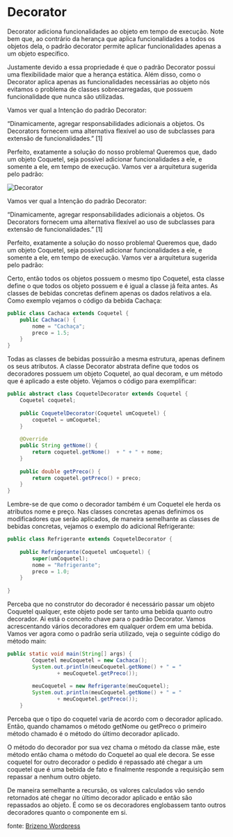 # Decorator

Decorator adiciona funcionalidades ao objeto em tempo de execução. Note bem que, ao contrário da herança que aplica funcionalidades a todos os objetos dela, o padrão decorator permite aplicar funcionalidades apenas a um objeto específico.

Justamente devido a essa propriedade é que o padrão Decorator possui uma flexibilidade maior que a herança estática. Além disso, como o Decorator aplica apenas as funcionalidades necessárias ao objeto nós evitamos o problema de classes sobrecarregadas, que possuem funcionalidade que nunca são utilizadas.

Vamos ver qual a Intenção do padrão Decorator:

“Dinamicamente, agregar responsabilidades adicionais a objetos. Os Decorators fornecem uma alternativa flexível ao uso de subclasses para extensão de funcionalidades.” [1]

Perfeito, exatamente a solução do nosso problema! Queremos que, dado um objeto Coquetel, seja possível adicionar funcionalidades a ele, e somente a ele, em tempo de execução. Vamos ver a arquitetura sugerida pelo padrão:

![Decorator](https://brizeno.files.wordpress.com/2011/08/decorator-exemplo-certo1.png)

Vamos ver qual a Intenção do padrão Decorator:

“Dinamicamente, agregar responsabilidades adicionais a objetos. Os Decorators fornecem uma alternativa flexível ao uso de subclasses para extensão de funcionalidades.” [1]

Perfeito, exatamente a solução do nosso problema! Queremos que, dado um objeto Coquetel, seja possível adicionar funcionalidades a ele, e somente a ele, em tempo de execução. Vamos ver a arquitetura sugerida pelo padrão:



Certo, então todos os objetos possuem o mesmo tipo Coquetel, esta classe define o que todos os objeto possuem e é igual a classe já feita antes. As classes de bebidas concretas definem apenas os dados relativos a ela. Como exemplo vejamos o código da bebida Cachaça:

```java
public class Cachaca extends Coquetel {
    public Cachaca() {
        nome = "Cachaça";
        preco = 1.5;
    }
}
```

Todas as classes de bebidas possuirão a mesma estrutura, apenas definem os seus atributos. A classe Decorator abstrata define que todos os decoradores possuem um objeto Coquetel, ao qual decoram, e um método que é aplicado a este objeto. Vejamos o código para exemplificar:

```java
public abstract class CoquetelDecorator extends Coquetel {
    Coquetel coquetel;
 
    public CoquetelDecorator(Coquetel umCoquetel) {
        coquetel = umCoquetel;
    }
 
    @Override
    public String getNome() {
        return coquetel.getNome()  + " + " + nome;
    }
 
    public double getPreco() {
        return coquetel.getPreco() + preco;
    }
}
```

Lembre-se de que como o decorador também é um Coquetel ele herda os atributos nome e preço. Nas classes concretas apenas definimos os modificadores que serão aplicados, de maneira semelhante as classes de bebidas concretas, vejamos o exemplo do adicional Refrigerante:

```java
public class Refrigerante extends CoquetelDecorator {
 
    public Refrigerante(Coquetel umCoquetel) {
        super(umCoquetel);
        nome = "Refrigerante";
        preco = 1.0;
    }
 
}
```

Perceba que no construtor do decorador é necessário passar um objeto Coquetel qualquer, este objeto pode ser tanto uma bebida quanto outro decorador. Ai está o conceito chave para o padrão Decorator. Vamos acrescentando vários decoradores em qualquer ordem em uma bebida. Vamos ver agora como o padrão seria utilizado, veja o seguinte código do método main:

```java
public static void main(String[] args) {
        Coquetel meuCoquetel = new Cachaca();
        System.out.println(meuCoquetel.getNome() + " = "
                + meuCoquetel.getPreco());
 
        meuCoquetel = new Refrigerante(meuCoquetel);
        System.out.println(meuCoquetel.getNome() + " = "
                + meuCoquetel.getPreco());
    }
```

Perceba que o tipo do coquetel varia de acordo com o decorador aplicado. Então, quando chamamos o método getNome ou getPreco o primeiro método chamado é o método do último decorador aplicado.

O método do decorador por sua vez chama o método da classe mãe, este método então chama o método do Coquetel ao qual ele decora. Se esse coquetel for outro decorador o pedido é repassado até chegar a um coquetel que é uma bebida de fato e finalmente responde a requisição sem repassar a nenhum outro objeto.

De maneira semelhante a recursão, os valores calculados vão sendo retornados até chegar no último decorador aplicado e então são repassados ao objeto. É como se os decoradores englobassem tanto outros decoradores quanto o componente em si.


fonte: [Brizeno Wordpress](https://brizeno.wordpress.com/category/padroes-de-projeto/decorator/)
